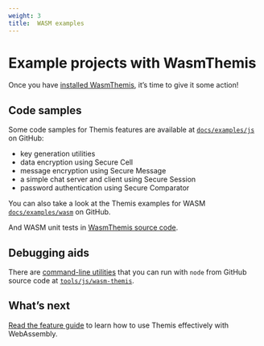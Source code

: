 ```yaml
---
weight: 3
title:  WASM examples
---
```


# Example projects with WasmThemis

Once you have [installed WasmThemis](../installation/), it’s time to give it some action!

## Code samples

Some code samples for Themis features are available
at [`docs/examples/js`](https://github.com/cossacklabs/themis/tree/master/docs/examples/js)
on GitHub:

  - key generation utilities
  - data encryption using Secure Cell
  - message encryption using Secure Message
  - a simple chat server and client using Secure Session
  - password authentication using Secure Comparator

You can also take a look at the Themis examples for WASM [`docs/examples/wasm`](https://github.com/cossacklabs/themis/tree/master/docs/examples/wasm) on GitHub.

And WASM unit tests in [WasmThemis source code](https://github.com/cossacklabs/themis/tree/master/src/wrappers/themis/wasm/test).


## Debugging aids

There are [command-line utilities](/themis/debugging/cli-utilities/#javascript-webassembly)
that you can run with `node` from GitHub source code
at [`tools/js/wasm-themis`](https://github.com/cossacklabs/themis/tree/master/tools/js/wasm-themis).

## What’s next

[Read the feature guide](../features/)
to learn how to use Themis effectively with WebAssembly.
